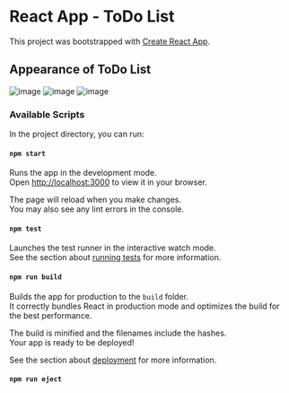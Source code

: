# React App - ToDo List

This project was bootstrapped with [Create React App](https://github.com/facebook/create-react-app).

## Appearance of ToDo List

![image](https://github.com/nurseld/ToDoList/assets/61293125/1e5cd691-74d5-4161-bb81-e7278bab6368)
![image](https://github.com/nurseld/ToDoList/assets/61293125/4edaa111-cdb2-414c-a862-4f3c97d60d34)
![image](https://github.com/nurseld/ToDoList/assets/61293125/28776c4c-0cfb-414e-acff-7e690587d8b7)




### Available Scripts

In the project directory, you can run:

#### `npm start`

Runs the app in the development mode.\
Open [http://localhost:3000](http://localhost:3000) to view it in your browser.

The page will reload when you make changes.\
You may also see any lint errors in the console.

#### `npm test`

Launches the test runner in the interactive watch mode.\
See the section about [running tests](https://facebook.github.io/create-react-app/docs/running-tests) for more information.

#### `npm run build`

Builds the app for production to the `build` folder.\
It correctly bundles React in production mode and optimizes the build for the best performance.

The build is minified and the filenames include the hashes.\
Your app is ready to be deployed!

See the section about [deployment](https://facebook.github.io/create-react-app/docs/deployment) for more information.

#### `npm run eject`
